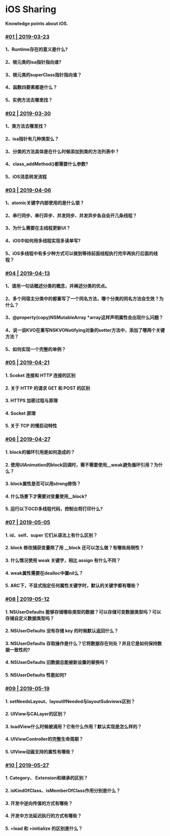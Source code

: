 # iOS Sharing
**Knowledge points about iOS.**

### [#01 | 2019-03-23](https://github.com/MeetFutureOrg/iOSSharing/blob/master/iOSSharing%20%231%20%7C%202019-03-23/iOSSharing%20%231%20%7C%202019-03-23.md)
#### 1、Runtime存在的意义是什么?
#### 2、根元类的isa指针指向谁?
#### 3、根元类的superClass指针指向谁？
#### 4、函数四要素都是什么？
#### 5、实例方法去哪里找？

### [#02 | 2019-03-30](https://github.com/MeetFutureOrg/iOSSharing/blob/master/iOSSharing%20%232%20%7C%202019-03-30/iOSSharing%20%232%20%7C%202019-03-30.md)
#### 1、类方法去哪里找？
#### 2、isa指针有几种类型么？
#### 3、分类的方法具体是在什么时候添加到类的方法列表中？
#### 4、class_addMethod()都需要什么参数?
#### 5、iOS消息转发流程

### [#03 | 2019-04-06](https://github.com/MeetFutureOrg/iOSSharing/blob/master/iOSSharing%20%233%20%7C%202019-04-06/iOSSharing%20%233%20%7C%202019-04-06.md)
#### 1、atomic关键字内部使用的是什么锁？
#### 2、串行同步、串行异步、并发同步、并发异步各自会开几条线程？
#### 3、为什么需要在主线程更新UI？
#### 4、iOS中如何用多线程实现多读单写?
#### 5、iOS多线程中有多少种方式可以做到等待前面线程执行完毕再执行后面的线程？

### [#04 | 2019-04-13](https://github.com/MeetFutureOrg/iOSSharing/blob/master/iOSSharing%20%234%20%7C%202019-04-13/iOSSharing%20%234%20%7C%202019-04-13.md)
#### 1、请用一句话概述分类的概念，并阐述分类的优点。
#### 2、多个同宿主分类中的都重写了一个同名方法，哪个分类的同名方法会生效？为什么？
#### 3、@property(copy)NSMutableArray *array这样声明属性会出现什么问题？
#### 4、说一说KVO在重写NSKVONotifying对象的setter方法中，添加了哪两个关键方法？
#### 5、如何实现一个完整的单例？


### [#05 | 2019-04-21](https://github.com/MeetFutureOrg/iOSSharing/blob/master/iOSSharing%20%235%20%7C%202019-04-21/iOSSharing%20%235%20%7C%202019-04-21.md)
#### 1. Scoket 连接和 HTTP 连接的区别
#### 2. 关于 HTTP 的请求 GET 和 POST 的区别
#### 3. HTTPS 加密过程与原理
#### 4. Socket 原理
#### 5. 关于 TCP 的慢启动特性

### [#06 | 2019-04-27](https://github.com/MeetFutureOrg/iOSSharing/blob/master/iOSSharing%20%236%20%7C%202019-04-26/iOSSharing%20%236%20%7C%202019-04-26.md)
#### 1. block的循环引用是如何造成的？
#### 2. 使用UIAnimation的block回调时，需不需要使用__weak避免循环引用？为什么？
#### 3. block属性是否可以用strong修饰？
#### 4. 什么场景下才需要对变量使用__block?
#### 5. 运行以下GCD多线程代码，控制台将打印什么?

### [#07 | 2019-05-05](https://github.com/MeetFutureOrg/iOSSharing/blob/master/iOSSharing%20%237%20%7C%202019-05-05/iOSSharing%20%237%20%7C%202019-05-05.md)
#### 1. id、self、super 它们从语法上有什么区别？
#### 2. block 修改捕获变量除了用 __block 还可以怎么做？有哪些局限性？
#### 3. 什么情况使用 weak 关键字，相比 assign 有什么不同？
#### 4. weak属性需要在dealloc中置nil么？
#### 5. ARC下，不显式指定任何属性关键字时，默认的关键字都有哪些？

### [#08 | 2019-05-12](https://github.com/MeetFutureOrg/iOSSharing/blob/master/iOSSharing%20%238%20%7C%202019-05-12/iOSSharing%20%238%20%7C%202019-05-12.md)
#### 1. NSUserDefaults 能够存储哪些类型的数据？可以存储可变数据类型吗？可以存储自定义数据类型吗？
#### 2. NSUserDefaults 没有存储 key 的时候默认返回什么？
#### 3. NSUserDefaults 存取操作是什么？它将数据存在何处？并且它是如何保持数据一致性的?
#### 4. NSUserDefaults 旧数据总能被新设置的替换吗？
#### 5. NSUserDefaults 性能如何?

### [#09 | 2019-05-19](https://github.com/MeetFutureOrg/iOSSharing/blob/master/iOSSharing%20%239%20%7C%202019-05-19/iOSSharing%20%239%20%7C%202019-05-19.md)
#### 1. setNeedsLayout、layoutIfNeeded与layoutSubviews区别？
#### 2. UIView与CALayer的区别？
#### 3. loadView什么时候被调用？它有什么作用？默认实现是怎么样的？
#### 4. UIViewController的完整生命周期？
#### 5. UIView动画支持的属性有哪些？

### [#10 | 2019-05-27](https://github.com/MeetFutureOrg/iOSSharing/blob/master/iOSSharing%20%2310%20%7C%202019-05-27/iOSSharing%20%2310%20%7C%202019-05-27.md)

#### 1. Category、 Extension和继承的区别？
#### 2. isKindOfClass、isMemberOfClass作用分别是什么？
#### 3. 开发中逆向传值的方式有哪些？
#### 4. 开发中方法延迟执行的方式有哪些？
#### 5. +load 和 +initialize 的区别是什么？